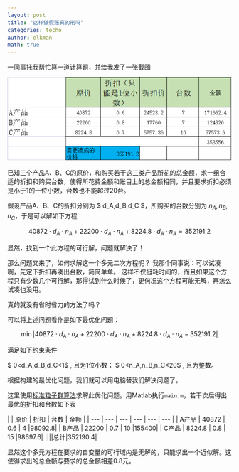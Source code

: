 ```yaml
---
layout: post
title: "这样做假账真的刑吗"
categories: techo
author: elkman
math: true
---
```


一同事托我帮忙算一道计算题，并给我发了一张截图

![problem](/assets/img/2021-09-26.png#pic_center)

已知三个产品A、B、C的原价，和购买若干这三类产品所花的总金额，求一组合适的折扣和购买台数，使得所花费金额和账目上的总金额相同，并且要求折扣必须是小于1的一位小数，台数也不能超过20台。

假设产品A、B、C的折扣分别为 $ d_A,d_B,d_C $，所购买的台数分别为 $n_A,n_B,n_C$，于是可以解如下方程

$$ 40872 \cdot d_A \cdot n_A + 22200 \cdot d_A \cdot n_A + 8224.8 \cdot d_A \cdot n_A = 352191.2 $$

<!-- ![](https://latex.codecogs.com/gif.latex?40872&space;\cdot&space;d_A&space;\cdot&space;n_A&space;&plus;&space;22200&space;\cdot&space;d_B&space;\cdot&space;n_B&space;&plus;&space;8224.8&space;\cdot&space;d_C&space;\cdot&space;n_C&space;=&space;352191.2) -->

显然，找到一个此方程的可行解，问题就解决了！

那么问题又来了，如何求解这一个多元二次方程呢？
我那个同事说：可以试凑啊，先定下折扣再凑出台数，简简单单。
这样不仅挺耗时间的，而且如果这个方程只有少数几个可行解，那得试到什么时候了，更何况这个方程可能无解，再怎么试凑也没用。

真的就没有省时省力的方法了吗？

可以将上述问题看作是如下最优化问题：

$$ \min |40872 \cdot d_A \cdot n_A + 22200 \cdot d_A \cdot n_A + 8224.8 \cdot d_A \cdot n_A - 352191.2| $$
<!-- ![](https://latex.codecogs.com/gif.latex?\min{\|40872&space;\cdot&space;d_A&space;\cdot&space;n_A&space;&plus;&space;22200&space;\cdot&space;d_B&space;\cdot&space;n_B&space;&plus;&space;8224.8&space;\cdot&space;d_C&space;\cdot&space;n_C&space;-&space;352191.2\|}) -->

满足如下约束条件

$ 0<d_A,d_B,d_C<1$ , 且为1位小数；
$ 0<n_A,n_B,n_C<20$ , 且为整数。
<!-- ![](https://latex.codecogs.com/gif.latex?%200%20%3C%20d_A,d_B,d_C%20%3C%201), 且为1位小数
![](https://latex.codecogs.com/gif.latex?%200%20%3C%20n_A,n_B,n_C%20%3C%2020) -->



根据构建的最优化问题，我们就可以用电脑替我们解决问题了。

这里使用[标准粒子群算法](https://github.com/ElkmanY/pso)求解此优化问题。用Matlab执行`main.m`，若干次后得出最优的折扣和台数如下表

|     | 原价 | 折扣 | 台数 | 金额 | 
| --- | --- | --- | --- | --- | --- |
| A产品 | 40872  | 0.6 |  4 |98092.8|
| B产品 | 22200  | 0.7 | 10 |155400|
| C产品 | 8224.8 | 0.8 | 15 |98697.6|
||||总计|352190.4|

显然这个多元方程在要求的自变量的可行域内是无解的，只能求出一个近似解。这使得求出的总金额与要求的总金额相差0.8元。

